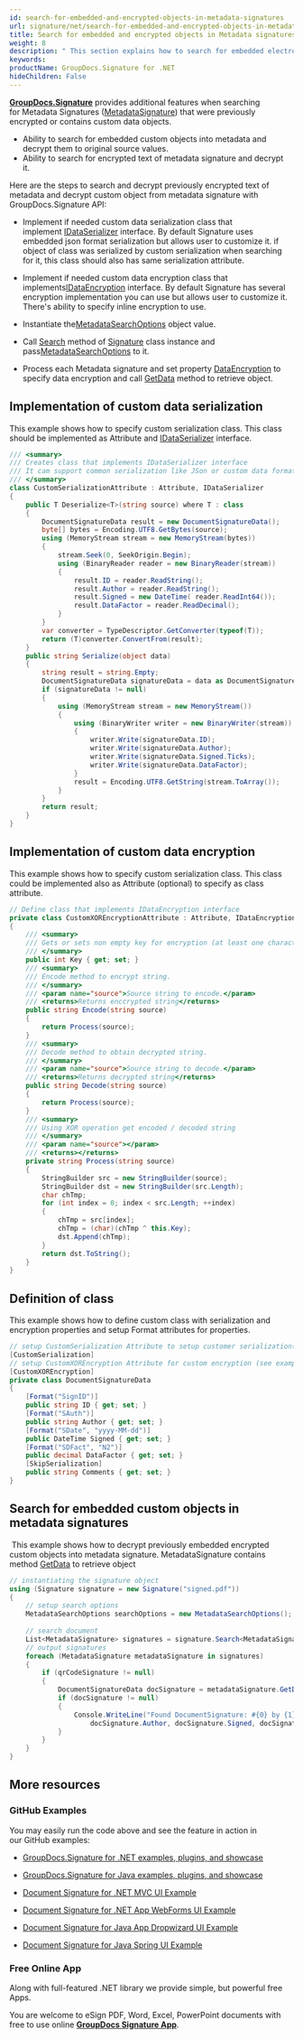 ```yaml
---
id: search-for-embedded-and-encrypted-objects-in-metadata-signatures
url: signature/net/search-for-embedded-and-encrypted-objects-in-metadata-signatures
title: Search for embedded and encrypted objects in Metadata signatures
weight: 8
description: " This section explains how to search for embedded electronic signatures into the document metadata with GroupDocs.Signature API. Also this topic shows the way to customize data serialization, encryption and class definition with ability to embed it into the metadata electronic signature."
keywords: 
productName: GroupDocs.Signature for .NET
hideChildren: False
---
```

[**GroupDocs.Signature**](https://products.groupdocs.com/signature/net) provides additional features when searching for Metadata Signatures ([MetadataSignature](https://apireference.groupdocs.com/net/signature/groupdocs.signature.domain/metadatasignature)) that were previously encrypted or contains custom data objects. 

*   Ability to search for embedded custom objects into metadata and decrypt them to original source values.
*   Ability to search for encrypted text of metadata signature and decrypt it.  

Here are the steps to search and decrypt previously encrypted text of metadata and decrypt custom object from metadata signature with GroupDocs.Signature API:

*   Implement if needed custom data serialization class that implement [IDataSerializer](https://apireference.groupdocs.com/net/signature/groupdocs.signature.domain.extensions/idataserializer) interface. By default Signature uses embedded json format serialization but allows user to customize it. if object of class was serialized by custom serialization when searching for it, this class should also has same serialization attribute.  
    
*   Implement if needed custom data encryption class that implements[IDataEncryption](https://apireference.groupdocs.com/net/signature/groupdocs.signature.domain.extensions/idataencryption) interface. By default Signature has several encryption implementation you can use but allows user to customize it. There's ability to specify inline encryption to use.  
    
*   Instantiate the[MetadataSearchOptions](https://apireference.groupdocs.com/net/signature/groupdocs.signature.options/metadatasearchoptions) object value.
    
*   Call [Search](https://apireference.groupdocs.com/net/signature/groupdocs.signature/signature/methods/search/_1) method of [Signature](https://apireference.groupdocs.com/net/signature/groupdocs.signature/signature) class instance and pass[MetadataSearchOptions](https://apireference.groupdocs.com/net/signature/groupdocs.signature.options/metadatasearchoptions) to it.
    
*   Process each Metadata signature and set property [DataEncryption](https://apireference.groupdocs.com/net/signature/groupdocs.signature.options/metadatasearchoptions/properties/dataencryption) to specify data encryption and call [GetData](https://apireference.groupdocs.com/net/signature/groupdocs.signature.domain/metadatasignature/methods/getdata/_1) method to retrieve object. 
    

## Implementation of custom data serialization

This example shows how to specify custom serialization class. This class should be implemented as Attribute and [IDataSerializer](https://apireference.groupdocs.com/net/signature/groupdocs.signature.domain.extensions/idataserializer) interface.

```csharp
/// <summary>
/// Creates class that implements IDataSerializer interface
/// It cam support common serialization like JSon or custom data format
/// </summary>
class CustomSerializationAttribute : Attribute, IDataSerializer
{
    public T Deserialize<T>(string source) where T : class
    {
        DocumentSignatureData result = new DocumentSignatureData();
        byte[] bytes = Encoding.UTF8.GetBytes(source);
        using (MemoryStream stream = new MemoryStream(bytes))
        {
            stream.Seek(0, SeekOrigin.Begin);
            using (BinaryReader reader = new BinaryReader(stream))
            {
                result.ID = reader.ReadString();
                result.Author = reader.ReadString();
                result.Signed = new DateTime( reader.ReadInt64());
                result.DataFactor = reader.ReadDecimal();
            }
        }
        var converter = TypeDescriptor.GetConverter(typeof(T));
        return (T)converter.ConvertFrom(result);
    }
    public string Serialize(object data)
    {
        string result = string.Empty;
        DocumentSignatureData signatureData = data as DocumentSignatureData;
        if (signatureData != null)
        {
            using (MemoryStream stream = new MemoryStream())
            {
                using (BinaryWriter writer = new BinaryWriter(stream))
                {
                    writer.Write(signatureData.ID);
                    writer.Write(signatureData.Author);
                    writer.Write(signatureData.Signed.Ticks);
                    writer.Write(signatureData.DataFactor);
                }                        
                result = Encoding.UTF8.GetString(stream.ToArray());
            }
        }
        return result;
    }
}
```

## Implementation of custom data encryption

This example shows how to specify custom serialization class. This class could be implemented also as Attribute (optional) to specify as class attribute.

```csharp
// Define class that implements IDataEncryption interface
private class CustomXOREncryptionAttribute : Attribute, IDataEncryption
{
    /// <summary>
    /// Gets or sets non empty key for encryption (at least one character)
    /// </summary>
    public int Key { get; set; }
    /// <summary>
    /// Encode method to encrypt string.
    /// </summary>
    /// <param name="source">Source string to encode.</param>
    /// <returns>Returns enccrypted string</returns>
    public string Encode(string source)
    {
        return Process(source);
    }
    /// <summary>
    /// Decode method to obtain decrypted string.
    /// </summary>
    /// <param name="source">Source string to decode.</param>
    /// <returns>Returns decrypted string</returns>
    public string Decode(string source)
    {
        return Process(source);
    }
    /// <summary>
    /// Using XOR operation get encoded / decoded string
    /// </summary>
    /// <param name="source"></param>
    /// <returns></returns>
    private string Process(string source)
    {
        StringBuilder src = new StringBuilder(source);
        StringBuilder dst = new StringBuilder(src.Length);
        char chTmp;
        for (int index = 0; index < src.Length; ++index)
        {
            chTmp = src[index];
            chTmp = (char)(chTmp ^ this.Key);
            dst.Append(chTmp);
        }
        return dst.ToString();
    }
}
```

## Definition of class

This example shows how to define custom class with serialization and encryption properties and setup Format attributes for properties.

```csharp
// setup CustomSerialization Attribute to setup customer serialization(see example above)
[CustomSerialization]
// setup CustomXOREncryption Attribute for custom encryption (see example above)
[CustomXOREncryption]
private class DocumentSignatureData
{
    [Format("SignID")]
    public string ID { get; set; }
    [Format("SAuth")]
    public string Author { get; set; }
    [Format("SDate", "yyyy-MM-dd")]
    public DateTime Signed { get; set; }
    [Format("SDFact", "N2")]
    public decimal DataFactor { get; set; }
    [SkipSerialization]
    public string Comments { get; set; }
}
```

  

## Search for embedded custom objects in metadata signatures

 This example shows how to decrypt previously embedded encrypted custom objects into metadata signature. MetadataSignature contains method [GetData](https://apireference.groupdocs.com/net/signature/groupdocs.signature.domain/metadatasignature/methods/getdata/_1) to retrieve object

```csharp
// instantiating the signature object
using (Signature signature = new Signature("signed.pdf"))
{
    // setup search options
    MetadataSearchOptions searchOptions = new MetadataSearchOptions();
    
    // search document
    List<MetadataSignature> signatures = signature.Search<MetadataSignature>(searchOptions);
    // output signatures
    foreach (MetadataSignature metadataSignature in signatures)
    {
        if (qrCodeSignature != null)
        {
            DocumentSignatureData docSignature = metadataSignature.GetData<DocumentSignatureData>();
            if (docSignature != null)
            {
                Console.WriteLine("Found DocumentSignature: #{0} by {1} from {2} DataFactor = {3}", docSignature.ID, 
                    docSignature.Author, docSignature.Signed, docSignature.DataFactor.ToString("N2"));
            }
        }
    }
}
```

## More resources

### GitHub Examples 

You may easily run the code above and see the feature in action in our GitHub examples:  

*   [GroupDocs.Signature for .NET examples, plugins, and showcase](https://github.com/groupdocs-signature/GroupDocs.Signature-for-.NET)
    
*   [GroupDocs.Signature for Java examples, plugins, and showcase](https://github.com/groupdocs-signature/GroupDocs.Signature-for-Java)
    
*   [Document Signature for .NET MVC UI Example](https://github.com/groupdocs-signature/GroupDocs.Signature-for-.NET-MVC) 
    
*   [Document Signature for .NET App WebForms UI Example](https://github.com/groupdocs-signature/GroupDocs.Signature-for-.NET-WebForms)
    
*   [Document Signature for Java App Dropwizard UI Example](https://github.com/groupdocs-signature/GroupDocs.Signature-for-Java-Dropwizard)
    
*   [Document Signature for Java Spring UI Example](https://github.com/groupdocs-signature/GroupDocs.Signature-for-Java-Spring)
    

### Free Online App 

Along with full-featured .NET library we provide simple, but powerful free Apps.

You are welcome to eSign PDF, Word, Excel, PowerPoint documents with free to use online **[GroupDocs Signature App](https://products.groupdocs.app/signature)**.
